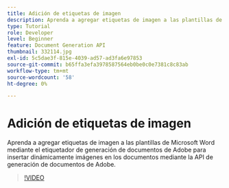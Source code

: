 ```yaml
---
title: Adición de etiquetas de imagen
description: Aprenda a agregar etiquetas de imagen a las plantillas de Microsoft Word mediante el etiquetador de generación de documentos de Adobe para insertar dinámicamente imágenes en los documentos mediante la API de generación de documentos de Adobe
type: Tutorial
role: Developer
level: Beginner
feature: Document Generation API
thumbnail: 332114.jpg
exl-id: 5c5dae3f-815e-4039-ad57-ad3fa6e97853
source-git-commit: b65ffa3efa3978587564eb0be0c0e7381c8c83ab
workflow-type: tm+mt
source-wordcount: '58'
ht-degree: 0%

---
```


# Adición de etiquetas de imagen

Aprenda a agregar etiquetas de imagen a las plantillas de Microsoft Word mediante el etiquetador de generación de documentos de Adobe para insertar dinámicamente imágenes en los documentos mediante la API de generación de documentos de Adobe.

>[!VIDEO](https://video.tv.adobe.com/v/332114?hidetitle=true)
